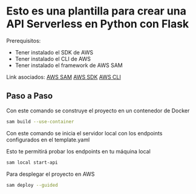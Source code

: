 # Esto es una plantilla para crear una API Serverless en Python con Flask

Prerequisitos:
- Tener instalado el SDK de AWS
- Tener instalado el CLI de AWS
- Tener instalado el framework de AWS SAM

Link asociados:
[AWS SAM](https://docs.aws.amazon.com/es_es/serverless-application-model/latest/developerguide/serverless-getting-started.html)
[AWS SDK](https://aws.amazon.com/es/sdk-for-python/)
[AWS CLI](https://docs.aws.amazon.com/cli/latest/userguide/getting-started-install.html#getting-started-install-instructions)

## Paso a Paso

Con este comando se construye el proyecto en un contenedor de Docker
```bash
sam build --use-container
```

Con este comando se inicia el servidor local con los endpoints configurados en el template.yaml

Esto te permitirá probar los endpoints en tu máquina local

```bash
sam local start-api
```

Para desplegar el proyecto en AWS
```bash
sam deploy --guided
```
